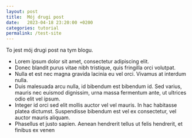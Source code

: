 ```yaml
---
layout: post
title:  Mój drugi post
date:   2023-04-18 23:20:00 +0200
categories: tutorial
permalink: /test-site
---
```


To jest mój drugi post na tym blogu. 
 - Lorem ipsum dolor sit amet, consectetur adipiscing elit. 
 - Donec blandit purus vitae nibh tristique, quis fringilla orci volutpat. 
 - Nulla et est nec magna gravida lacinia eu vel orci. Vivamus at interdum nulla. 
 - Duis malesuada arcu nulla, id bibendum est bibendum id. Sed varius, mauris nec euismod dignissim, urna massa fermentum ante, ut ultrices odio elit vel ipsum.
 - Integer id orci sed elit mollis auctor vel vel mauris. In hac habitasse platea dictumst. Suspendisse bibendum est vel ex consectetur, vel auctor mauris aliquam.
 - Phasellus et justo sapien. Aenean hendrerit tellus ut felis hendrerit, et finibus ex venen
